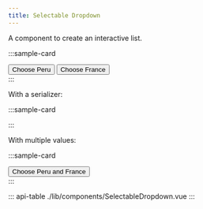```yaml
---
title: Selectable Dropdown
---
```


A component to create an interactive list.

:::sample-card
<div class="p-2 text-center">
  <selectable-dropdown v-model="country" :items="[ 'France', 'United State of America', 'Spain', 'Peru' ]"></selectable-dropdown>
  <button @click="country = 'Peru'" class="btn btn-outline-secondary mt-2 mx-2">Choose Peru</button>
  <button @click="country = 'France'" class="btn btn-outline-secondary mt-2 mx-2">Choose France</button>
</div>
:::

With a serializer:

:::sample-card
<div class="p-2 text-center">
  <selectable-dropdown deactivate-keys :serializer="item => item.toUpperCase()" :items="[ 'France', 'United State of America', 'Spain', 'Peru' ]"></selectable-dropdown>
</div>
:::

With multiple values:

:::sample-card
<div class="p-2 text-center">
  <selectable-dropdown deactivate-keys v-model="countries" multiple :items="[ 'France', 'United State of America', 'Spain', 'Peru' ]"></selectable-dropdown>
  <button class="btn btn-outline-secondary mt-2 mx-2" @click="countries = ['Peru', 'France']">Choose Peru and France</button>
</div>
:::

::: api-table ./lib/components/SelectableDropdown.vue :::

<script>
  export default {
    data () {
      return {
        country: 'Peru',
        countries: [],
        a: 2
      }
    },
    watch: {
      country () {
        console.log('Selected country:', this.country)
      },
      countries () {
        console.log('Selected countries:', this.countries.join(', '))
      }
    }
  }
</script>
